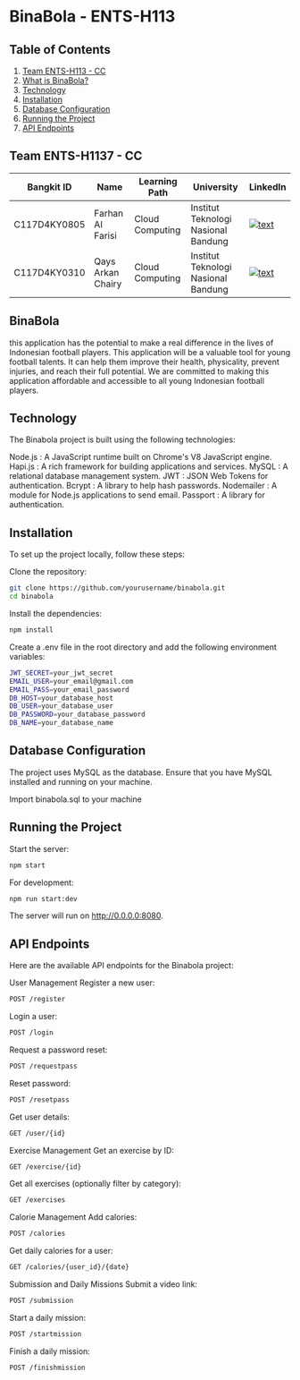 # BinaBola - ENTS-H113
## Table of Contents

1. [Team ENTS-H113 - CC](#Team-ENTS-H113---CC)
2. [What is BinaBola?](#BinaBola)
3. [Technology](#Technology)
4. [Installation](#Installation)
5. [Database Configuration](#Database-Configuration)
6. [Running the Project](#Running-the-Project)
7. [API Endpoints](#API-Endpoints)


## Team ENTS-H1137 - CC

| Bangkit ID | Name | Learning Path | University |LinkedIn |
| ---      | ---       | ---       | ---       | ---       |
| C117D4KY0805 | Farhan Al Farisi | Cloud Computing | 	Institut Teknologi Nasional Bandung | [![text](https://img.shields.io/badge/LinkedIn-0077B5?style=for-the-badge&logo=linkedin&logoColor=white)](https://www.linkedin.com/in/farhan-al-farisi-744499196/) |
| C117D4KY0310 | Qays Arkan Chairy |  Cloud Computing | Institut Teknologi Nasional Bandung | [![text](https://img.shields.io/badge/LinkedIn-0077B5?style=for-the-badge&logo=linkedin&logoColor=white)](https://www.linkedin.com/in/qaysarkan/) |

## BinaBola

this application has the potential to make a real difference in the lives of Indonesian football players. This application will be a valuable tool for young football talents. It can help them improve their health, physicality, prevent injuries, and reach their full potential. We are committed to making this application affordable and accessible to all young Indonesian football players.

## Technology
The Binabola project is built using the following technologies:

Node.js    : A JavaScript runtime built on Chrome's V8 JavaScript engine.
Hapi.js    : A rich framework for building applications and services.
MySQL      : A relational database management system.
JWT        : JSON Web Tokens for authentication.
Bcrypt     : A library to help hash passwords.
Nodemailer  : A module for Node.js applications to send email.
Passport  : A library for authentication.

## Installation

To set up the project locally, follow these steps:

Clone the repository:

```bash
git clone https://github.com/yourusername/binabola.git
cd binabola
```

Install the dependencies:

```bash
npm install
```

Create a .env file in the root directory and add the following environment variables:

```bash
JWT_SECRET=your_jwt_secret
EMAIL_USER=your_email@gmail.com
EMAIL_PASS=your_email_password
DB_HOST=your_database_host
DB_USER=your_database_user
DB_PASSWORD=your_database_password
DB_NAME=your_database_name
```

## Database Configuration

The project uses MySQL as the database. Ensure that you have MySQL installed and running on your machine.

Import binabola.sql to your machine

## Running the Project

Start the server:

```bash
npm start
```
For development:

```bash
npm run start:dev
```
The server will run on http://0.0.0.0:8080.

## API Endpoints

Here are the available API endpoints for the Binabola project:

User Management
Register a new user:

``` bash
POST /register
```

Login a user:

``` bash
POST /login
```

Request a password reset:

``` bash
POST /requestpass
```

Reset password:

``` bash
POST /resetpass
```

Get user details:

``` bash
GET /user/{id}
```

Exercise Management
Get an exercise by ID:

``` bash
GET /exercise/{id}
```

Get all exercises (optionally filter by category):

``` bash
GET /exercises
```

Calorie Management
Add calories:

``` bash
POST /calories
```

Get daily calories for a user:

``` bash
GET /calories/{user_id}/{date}
```

Submission and Daily Missions
Submit a video link:

``` bash
POST /submission
```

Start a daily mission:

``` bash
POST /startmission
```

Finish a daily mission:

``` bash
POST /finishmission
```
